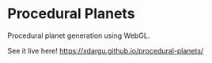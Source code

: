 # Procedural Planets

Procedural planet generation using WebGL.

See it live here! https://xdargu.github.io/procedural-planets/